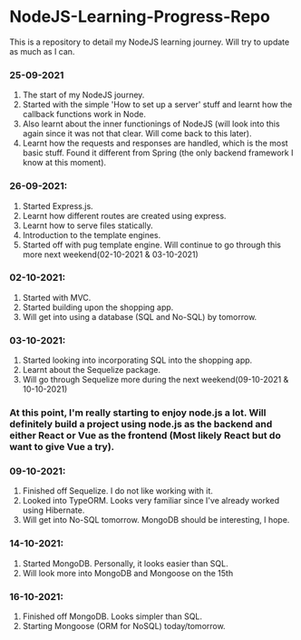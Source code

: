 # NodeJS-Learning-Progress-Repo
This is a repository to detail my NodeJS learning journey. Will try to update as much as I can.

### 25-09-2021     


1. The start of my NodeJS journey.    
2. Started with the simple 'How to set up a server' stuff and learnt how the callback functions work in Node.    
3. Also learnt about the inner functionings of NodeJS (will look into this again since it was not that clear. Will come back to this later).    
4. Learnt how the requests and responses are handled, which is the most basic stuff. Found it different from Spring (the only backend framework I know at this moment).     

### 26-09-2021:    

1. Started Express.js.    
2. Learnt how different routes are created using express.    
3. Learnt how to serve files statically.   
4. Introduction to the template engines.  
5. Started off with pug template engine. Will continue to go through this more next weekend(02-10-2021 & 03-10-2021)  

### 02-10-2021:

1. Started with MVC.  
2. Started building upon the shopping app.  
3. Will get into using a database (SQL and No-SQL) by tomorrow.  

### 03-10-2021:

1. Started looking into incorporating SQL into the shopping app.  
2. Learnt about the Sequelize package.
3. Will go through Sequelize more during the next weekend(09-10-2021 & 10-10-2021)  

### At this point, I'm really starting to enjoy node.js a lot. Will definitely build a project using node.js as the backend and either React or Vue as the frontend (Most likely React but do want to give Vue a try).

### 09-10-2021:

1. Finished off Sequelize. I do not like working with it.
2. Looked into TypeORM. Looks very familiar since I've already worked using Hibernate.
3. Will get into No-SQL tomorrow. MongoDB should be interesting, I hope.


### 14-10-2021:

1. Started MongoDB. Personally, it looks easier than SQL.
2. Will look more into MongoDB and Mongoose on the 15th

### 16-10-2021:

1. Finished off MongoDB. Looks simpler than SQL.
2. Starting Mongoose (ORM for NoSQL) today/tomorrow.

